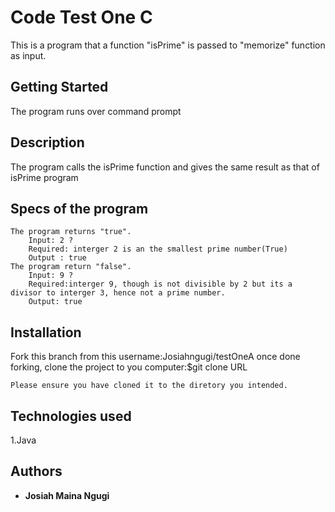 # Code Test One C
This  is a program that a function "isPrime" is passed to "memorize" function as input.


## Getting Started
The program runs over command prompt
## Description
The program calls the isPrime function and gives the same result as that of isPrime program

## Specs of the program

    The program returns "true".
        Input: 2 ?
        Required: interger 2 is an the smallest prime number(True)
        Output : true
    The program return "false".
        Input: 9 ?
        Required:interger 9, though is not divisible by 2 but its a divisor to interger 3, hence not a prime number.
        Output: true
    

## Installation
Fork this branch from this username:Josiahngugi/testOneA
once done forking, clone the project to you computer:$git clone URL

```
Please ensure you have cloned it to the diretory you intended.
```````

 ## Technologies used
 1.Java


## Authors

* **Josiah Maina Ngugi** 


